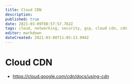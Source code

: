 ```yaml
---
title: Cloud CDN
description: 
published: true
date: 2021-03-09T08:57:57.762Z
tags: cloud, networking, security, gcp, cloud cdn, cdn
editor: markdown
dateCreated: 2021-03-08T11:05:23.994Z
---
```


# Cloud CDN
- https://cloud.google.com/cdn/docs/using-cdn